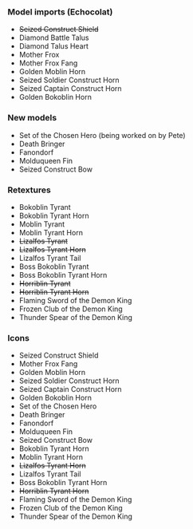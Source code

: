### Model imports (Echocolat)
- ~~Seized Construct Shield~~
- Diamond Battle Talus
- Diamond Talus Heart
- Mother Frox
- Mother Frox Fang
- Golden Moblin Horn
- Seized Soldier Construct Horn
- Seized Captain Construct Horn
- Golden Bokoblin Horn

### New models
- Set of the Chosen Hero (being worked on by Pete)
- Death Bringer
- Fanondorf
- Molduqueen Fin
- Seized Construct Bow

### Retextures
- Bokoblin Tyrant
- Bokoblin Tyrant Horn
- Moblin Tyrant
- Moblin Tyrant Horn
- ~~Lizalfos Tyrant~~
- ~~Lizalfos Tyrant Horn~~
- Lizalfos Tyrant Tail
- Boss Bokoblin Tyrant
- Boss Bokoblin Tyrant Horn
- ~~Horriblin Tyrant~~
- ~~Horriblin Tyrant Horn~~
- Flaming Sword of the Demon King
- Frozen Club of the Demon King
- Thunder Spear of the Demon King

### Icons
- Seized Construct Shield
- Mother Frox Fang
- Golden Moblin Horn
- Seized Soldier Construct Horn
- Seized Captain Construct Horn
- Golden Bokoblin Horn
- Set of the Chosen Hero
- Death Bringer
- Fanondorf
- Molduqueen Fin
- Seized Construct Bow
- Bokoblin Tyrant Horn
- Moblin Tyrant Horn
- ~~Lizalfos Tyrant Horn~~
- Lizalfos Tyrant Tail
- Boss Bokoblin Tyrant Horn
- ~~Horriblin Tyrant Horn~~
- Flaming Sword of the Demon King
- Frozen Club of the Demon King
- Thunder Spear of the Demon King